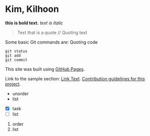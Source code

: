 # Kim, Kilhoon
**this is bold text.**
_text is italic_
> Text that is a quote // Quoting text

Some basic Git commands are: Quoting code
```
git status
git add
git commit
```
This site was built using [GitHub Pages](https://pages.github.com/).

Link to the sample section: [Link Text](#kim-kilhoon-headings).
[Contribution guidelines for this project](image/Kilhoon.jpg).

- unorder
- list

- [x] task
- [ ] list

 1. order
 2. list
